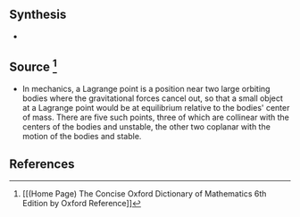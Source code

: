 ## Synthesis
- 
## Source [^1]
- In mechanics, a Lagrange point is a position near two large orbiting bodies where the gravitational forces cancel out, so that a small object at a Lagrange point would be at equilibrium relative to the bodies' center of mass. There are five such points, three of which are collinear with the centers of the bodies and unstable, the other two coplanar with the motion of the bodies and stable.
## References

[^1]: [[(Home Page) The Concise Oxford Dictionary of Mathematics 6th Edition by Oxford Reference]]